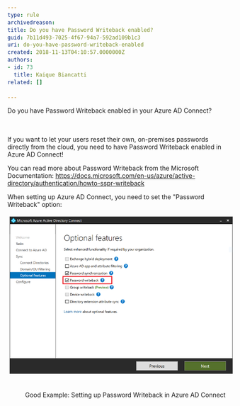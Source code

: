 ```yaml
---
type: rule
archivedreason: 
title: Do you have Password Writeback enabled?
guid: 7b11d493-7025-4f67-94a7-592ad109b1c3
uri: do-you-have-password-writeback-enabled
created: 2018-11-13T04:10:57.0000000Z
authors:
- id: 73
  title: Kaique Biancatti
related: []

---
```



Do you have Password Writeback enabled in your Azure AD Connect?<br>
<br><excerpt class='endintro'></excerpt><br>
<p>If you want to let your users reset their own, on-premises passwords directly from the cloud, you need to have Password Writeback enabled in Azure AD Connect!</p><p>You can read more about Password Writeback from the Microsoft Documentation: <a href="https://docs.microsoft.com/en-us/azure/active-directory/authentication/howto-sspr-writeback">https://docs.microsoft.com/en-us/azure/active-directory/authentication/howto-sspr-writeback</a> <br></p><p>When setting up Azure AD Connect, you need to set the "Password Writeback" option:</p><p><img src="enablepasswordwriteback.png" alt="enablepasswordwriteback.png" style="margin:5px;" /> </p><dd class="ssw15-rteElement-FigureGood">Good Example: Setting up Password Writeback in Azure AD Connect</dd><dt><br></dt>


